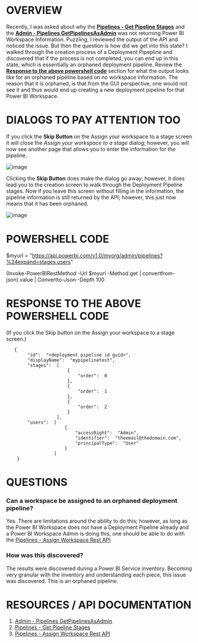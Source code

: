 # OVERVIEW
Recently, I was asked about why the **[Pipelines - Get Pipeline Stages](https://learn.microsoft.com/en-us/rest/api/power-bi/pipelines/get-pipeline-stages)** and the **[Admin - Pipelines GetPipelinesAsAdmin](https://learn.microsoft.com/en-us/rest/api/power-bi/admin/pipelines-get-pipelines-as-admin)** was not returning Power BI Workspace Information.  Puzzling, I reviewed the output of the API and noticed the issue.  But then the question is how did we get into this state?  I walked through the creation process of a Deployment Pipepline and discovered that if the process is not completed, you can end up in this state, which is essentially an orphaned deployment pipeline.  Review the **[Response to the above powershell code](https://github.com/msfttimmac/MyPowerBIBlog/edit/master/Deployment%20Pipelines/Orphaned%20Pipelines.md#response-to-the-above-powershell-code)** section for what the output looks like for an orphaned pipeline based on no workspace information.  The reason that it is orphaned, is that from the GUI perspective, one would not see it and thus would end up creating a new deployment pipeline for that Power BI Workspace. 

# DIALOGS TO PAY ATTENTION TOO
If you click the **Skip Button** on the Assign your workspace to a stage screen it will close the *Assign your workspace to a stage* dialog; however, you will now see another page that allows you to enter the information for the pipeline. 

![image](https://github.com/msfttimmac/MyPowerBIBlog/assets/50430004/efddf3f3-60c0-4209-9cc0-ff7306bae6c5)

Clicking the **Skip Button** does make the dialog go away; however, it does lead you to the creation screen to walk through the Deployment Pipeline stages. Now if you leave this screen without filling in the information, the pipeline information is still returned by the API; however, this just now means that it has been orphaned.  

![image](https://github.com/msfttimmac/MyPowerBIBlog/assets/50430004/8c546aee-c985-46bc-a298-273a3ab7e96d)


# POWERSHELL CODE
  $myurl = "https://api.powerbi.com/v1.0/myorg/admin/pipelines?%24expand=stages,users"
  
  (Invoke-PowerBIRestMethod -Url $myurl -Method get | convertfrom-json).value | Convertto-Json -Depth 100

# RESPONSE TO THE ABOVE POWERSHELL CODE 
(If you click the Skip button on the Assign your workspace to a stage screen.)

```
   {
        "id":  "<deployment pipeline id guid>",
        "displayName":  "mypipelinetest",
        "stages":  [
                       {
                           "order":  0
                       },
                       {
                           "order":  1
                       },
                       {
                           "order":  2
                       }
                   ],
        "users":  [
                      {
                          "accessRight":  "Admin",
                          "identifier":  "theemail@thedomain.com",
                          "principalType":  "User"
                      }
                  ]
    }
```

# QUESTIONS
### Can a workspace be assigned to an orphaned deployment pipeline?
Yes.  There are limitations around the ability to do this; however, as long as the Power BI Workspace does not have a Deployment Pipeline already and a Power BI Workspace Admin is doing this, one should be able to do with the [Pipelines - Assign Workspace Rest API](https://learn.microsoft.com/en-us/rest/api/power-bi/pipelines/assign-workspace)

### How was this discovered?
The results were discovered during a Power BI Service inventory.  Becoming very granular with the inventory and understanding each piece, this issue was discovered.  This is an orphaned pipeline.  

# RESOURCES / API DOCUMENTATION
1. [Admin - Pipelines GetPipelinesAsAdmin](https://learn.microsoft.com/en-us/rest/api/power-bi/admin/pipelines-get-pipelines-as-admin)
2. [Pipelines - Get Pipeline Stages](https://learn.microsoft.com/en-us/rest/api/power-bi/pipelines/get-pipeline-stages)
3. [Pipelines - Assign Workspace Rest API](https://learn.microsoft.com/en-us/rest/api/power-bi/pipelines/assign-workspace)

